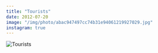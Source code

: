 ```yaml
---
title: "Tourists"
date: 2012-07-20
image: "/img/photo/abac947497cc74b31e94061219927029.jpg"
instagram: true
---
```


![Tourists](/img/photo/abac947497cc74b31e94061219927029.jpg)
